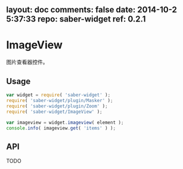 layout: doc
comments: false
date: 2014-10-2 5:37:33
repo: saber-widget
ref: 0.2.1
---

# ImageView

图片查看器控件。


## Usage

``` javascript
var widget = require( 'saber-widget' );
require( 'saber-widget/plugin/Masker' );
require( 'saber-widget/plugin/Zoom' );
require( 'saber-widget/ImageView' );

var imageview = widget.imageview( element );
console.info( imageview.get( 'items' ) );
```

## API

TODO

